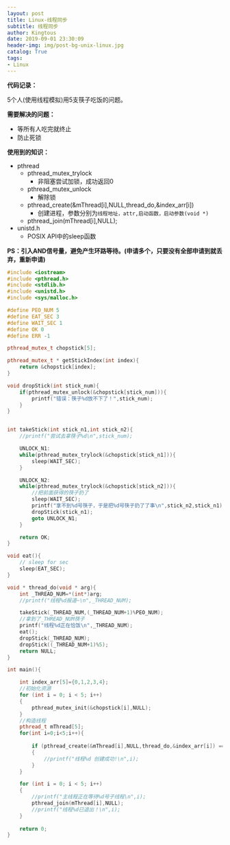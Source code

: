 ```yaml
---
layout: post
title: Linux-线程同步
subtitle: 线程同步
author: Kingtous
date: 2019-09-01 23:30:09
header-img: img/post-bg-unix-linux.jpg
catalog: True
tags:
- Linux
---
```


**代码记录：**

5个人(使用线程模拟)用5支筷子吃饭的问题。

**需要解决的问题：**

- 等所有人吃完就终止
- 防止死锁

**使用到的知识：**

- pthread
  - pthread_mutex_trylock
    - 非阻塞尝试加锁，成功返回0
  - pthread_mutex_unlock
    - 解除锁
  - pthread_create(&mThread[i],NULL,thread_do,&index_arr[i])
    - 创建进程，参数分别为`线程地址，attr,启动函数，启动参数(void *)`
  - pthread_join(mThread[i],NULL);
- unistd.h
  - POSIX API中的sleep函数

**PS：引入AND信号量，避免产生环路等待。(申请多个，只要没有全部申请到就丢弃，重新申请)**

```c++
#include <iostream>
#include <pthread.h>
#include <stdlib.h>
#include <unistd.h>
#include <sys/malloc.h>

#define PEO_NUM 5
#define EAT_SEC 3
#define WAIT_SEC 1
#define OK 0
#define ERR -1

pthread_mutex_t chopstick[5];

pthread_mutex_t * getStickIndex(int index){
    return &chopstick[index];
}

void dropStick(int stick_num){
    if(pthread_mutex_unlock(&chopstick[stick_num])){
        printf("错误：筷子%d放不下了！",stick_num);
    }
}


int takeStick(int stick_n1,int stick_n2){
    //printf("尝试去拿筷子%d\n",stick_num);

    UNLOCK_N1:
    while(pthread_mutex_trylock(&chopstick[stick_n1])){
        sleep(WAIT_SEC);
    }

    UNLOCK_N2:
    while(pthread_mutex_trylock(&chopstick[stick_n2])){
        //把前面获得的筷子扔了
        sleep(WAIT_SEC);
        printf("拿不到%d号筷子，于是把%d号筷子扔了了事\n",stick_n2,stick_n1);
        dropStick(stick_n1);
        goto UNLOCK_N1;
    }

    return OK;
}

void eat(){
    // sleep for sec
    sleep(EAT_SEC);
}

void * thread_do(void * arg){
    int _THREAD_NUM=*(int*)arg;
    //printf("线程%d报道~\n",_THREAD_NUM);

    takeStick(_THREAD_NUM,(_THREAD_NUM+1)%PEO_NUM);
    //拿到了_THREAD_NUM筷子
    printf("线程%d正在恰饭\n",_THREAD_NUM);
    eat();
    dropStick(_THREAD_NUM);
    dropStick((_THREAD_NUM+1)%5);
    return NULL;
}

int main(){

    int index_arr[5]={0,1,2,3,4};
    //初始化资源
    for (int i = 0; i < 5; i++)
    {
        pthread_mutex_init(&chopstick[i],NULL);
    }
    //构造线程
    pthread_t mThread[5];
    for(int i=0;i<5;i++){
        
        if (pthread_create(&mThread[i],NULL,thread_do,&index_arr[i]) == 0)
        {
            //printf("线程%d 创建成功!\n",i);
        }
    }

    for (int i = 0; i < 5; i++)
    {
        //printf("主线程正在等待%d号子线程\n",i);
        pthread_join(mThread[i],NULL);
        //printf("线程%d已退出！\n",i);
    }
    
    return 0;
}
```

